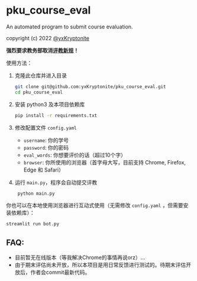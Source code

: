 # pku_course_eval
An automated program to submit course evaluation.

copyright (c) 2022 [@yxKryptonite](https://github.com/yxKryptonite)

**强烈要求教务部取消[评教新规](https://bbs.pku.edu.cn/v2/post-read.php?bid=438&threadid=18427237&page=5)！**

使用方法：
1. 克隆此仓库并进入目录
   ```bash
   git clone git@github.com:yxKryptonite/pku_course_eval.git
   cd pku_course_eval
   ```

2. 安装 python3 及本项目依赖库
   ```bash
   pip install -r requirements.txt
   ```

3. 修改配置文件 `config.yaml`
   - `username`: 你的学号
   - `password`: 你的密码
   - `eval_words`: 你想要评价的话（超过10个字）
   - `browser`: 你所使用的浏览器（首字母大写，目前支持 Chrome, Firefox, Edge 和 Safari）

4. 运行 `main.py`，程序会自动提交评教
   ```bash
    python main.py
    ```

你也可以在本地使用浏览器进行互动式使用（无需修改 `config.yaml` ，但需要安装依赖库）：
```bash
streamlit run bot.py
```

## FAQ:

- 目前暂无在线版本（等我解决Chrome的事情再说orz）...
- 由于期末评估尚未开放，所以本项目是用日常反馈进行测试的。待期末评估开放后，作者会commit最新代码。

